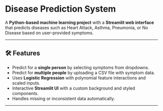 
# Disease Prediction System

A **Python-based machine learning project** with a **Streamlit web interface** that predicts diseases such as Heart Attack, Asthma, Pneumonia, or No Disease based on user-provided symptoms.

---

## 🛠️ Features

- Predict for a **single person** by selecting symptoms from dropdowns.
- Predict for **multiple people** by uploading a CSV file with symptom data.
- Uses **Logistic Regression** with polynomial feature interactions and scaled inputs.
- Interactive **Streamlit UI** with a custom background and styled components.
- Handles missing or inconsistent data automatically.

---




